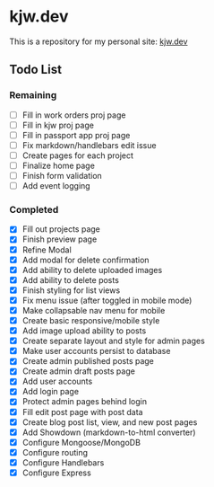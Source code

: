 # kjw.dev

This is a repository for my personal site: [kjw.dev](https://kjw.dev)

## Todo List

### Remaining

- [ ] Fill in work orders proj page
- [ ] Fill in kjw proj page
- [ ] Fill in passport app proj page
- [ ] Fix markdown/handlebars edit issue
- [ ] Create pages for each project
- [ ] Finalize home page
- [ ] Finish form validation
- [ ] Add event logging

### Completed

- [X] Fill out projects page
- [X] Finish preview page
- [X] Refine Modal
- [X] Add modal for delete confirmation
- [X] Add ability to delete uploaded images
- [X] Add ability to delete posts
- [X] Finish styling for list views
- [X] Fix menu issue (after toggled in mobile mode)
- [X] Make collapsable nav menu for mobile
- [X] Create basic responsive/mobile style
- [X] Add image upload ability to posts
- [X] Create separate layout and style for admin pages
- [X] Make user accounts persist to database
- [X] Create admin published posts page
- [X] Create admin draft posts page
- [X] Add user accounts
- [X] Add login page
- [X] Protect admin pages behind login
- [X] Fill edit post page with post data
- [X] Create blog post list, view, and new post pages
- [X] Add Showdown (markdown-to-html converter)
- [X] Configure Mongoose/MongoDB
- [X] Configure routing
- [X] Configure Handlebars
- [X] Configure Express
